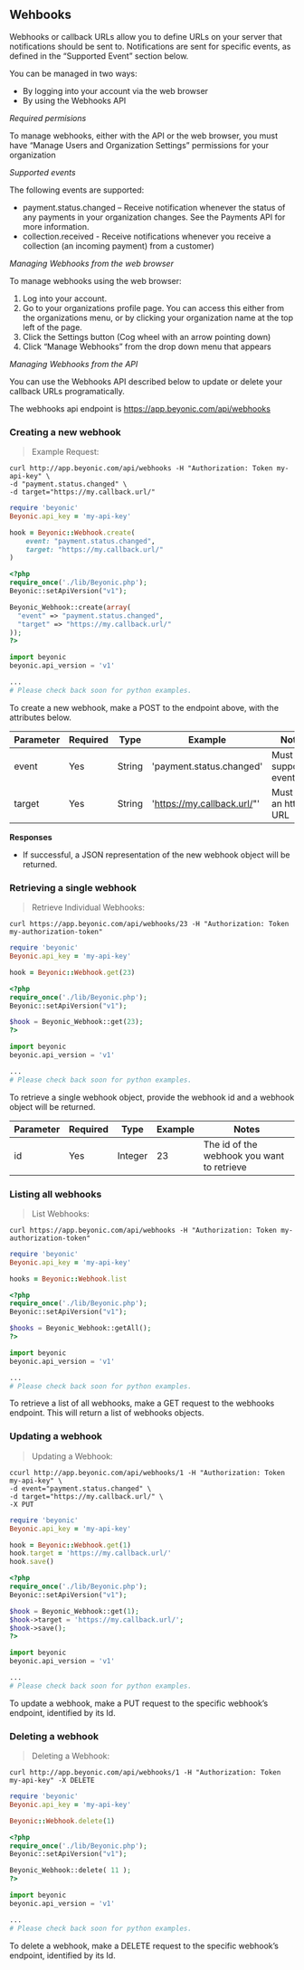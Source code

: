 ## Wehbooks

Webhooks or callback URLs allow you to define URLs on your server that notifications should be sent to. Notifications are sent for specific events, as defined in the “Supported Event” section below.

You can be managed in two ways:

* By logging into your account via the web browser
* By using the Webhooks API

*Required permisions*

To manage webhooks, either with the API or the web browser, you must have “Manage Users and Organization Settings” permissions for your organization

*Supported events*

The following events are supported:

* payment.status.changed – Receive notification whenever the status of any payments in your organization changes. See the Payments API for more information.
* collection.received - Receive notifications whenever you receive a collection (an incoming payment) from a customer)

*Managing Webhooks from the web browser*

To manage webhooks using the web browser:
1. Log into your account.
2. Go to your organizations profile page. You can access this either from the organizations menu, or by clicking your organization name at the top left of the page.
3. Click the Settings button (Cog wheel with an arrow pointing down)
4. Click “Manage Webhooks” from the drop down menu that appears

*Managing Webhooks from the API*

You can use the Webhooks API described below to update or delete your callback URLs programatically.

The webhooks api endpoint is https://app.beyonic.com/api/webhooks

### Creating a new webhook

> Example Request:

```shell
curl http://app.beyonic.com/api/webhooks -H "Authorization: Token my-api-key" \
-d "payment.status.changed" \
-d target="https://my.callback.url/"
```

```ruby
require 'beyonic'
Beyonic.api_key = 'my-api-key'

hook = Beyonic::Webhook.create(
    event: "payment.status.changed",
    target: "https://my.callback.url/"
)
```

```php
<?php
require_once('./lib/Beyonic.php');
Beyonic::setApiVersion("v1");

Beyonic_Webhook::create(array(
  "event" => "payment.status.changed",
  "target" => "https://my.callback.url/"
));
?>
```

```python
import beyonic
beyonic.api_version = 'v1'

...
# Please check back soon for python examples.
```

To create a new webhook, make a POST to the endpoint above, with the attributes below.

Parameter | Required | Type | Example | Notes
--------- | -------- | ---- | ------- | -----
event | Yes | String | 'payment.status.changed' | Must be a supported event
target | Yes | String | 'https://my.callback.url/"' | Must be an https URL


**Responses**

* If successful, a JSON representation of the new webhook object will be returned.

### Retrieving a single webhook

> Retrieve Individual Webhooks:

```shell
curl https://app.beyonic.com/api/webhooks/23 -H "Authorization: Token my-authorization-token"
```

```ruby
require 'beyonic'
Beyonic.api_key = 'my-api-key'

hook = Beyonic::Webhook.get(23)
```

```php
<?php
require_once('./lib/Beyonic.php');
Beyonic::setApiVersion("v1");

$hook = Beyonic_Webhook::get(23);
?>
```

```python
import beyonic
beyonic.api_version = 'v1'

...
# Please check back soon for python examples.
```

To retrieve a single webhook object, provide the webhook id and a webhook object will be returned.

Parameter | Required | Type | Example | Notes
--------- | -------- | ---- | ------- | -----
id | Yes | Integer | 23 | The id of the webhook you want to retrieve

### Listing all webhooks

> List Webhooks:

```shell
curl https://app.beyonic.com/api/webhooks -H "Authorization: Token my-authorization-token"
```

```ruby
require 'beyonic'
Beyonic.api_key = 'my-api-key'

hooks = Beyonic::Webhook.list
```

```php
<?php
require_once('./lib/Beyonic.php');
Beyonic::setApiVersion("v1");

$hooks = Beyonic_Webhook::getAll();
?>
```

```python
import beyonic
beyonic.api_version = 'v1'

...
# Please check back soon for python examples.
```

To retrieve a list of all webhooks, make a GET request to the webhooks endpoint. This will return a list of webhooks objects.

### Updating a webhook

> Updating a Webhook:

```shell
ccurl http://app.beyonic.com/api/webhooks/1 -H "Authorization: Token my-api-key" \
-d event="payment.status.changed" \
-d target="https://my.callback.url/" \
-X PUT
```

```ruby
require 'beyonic'
Beyonic.api_key = 'my-api-key'

hook = Beyonic::Webhook.get(1)
hook.target = 'https://my.callback.url/'
hook.save()
```

```php
<?php
require_once('./lib/Beyonic.php');
Beyonic::setApiVersion("v1");

$hook = Beyonic_Webhook::get(1);
$hook->target = 'https://my.callback.url/';
$hook->save();
?>
```

```python
import beyonic
beyonic.api_version = 'v1'

...
# Please check back soon for python examples.
```

To update a webhook, make a PUT request to the specific webhook’s endpoint, identified by its Id.

### Deleting a webhook

> Deleting a Webhook:

```shell
curl http://app.beyonic.com/api/webhooks/1 -H "Authorization: Token my-api-key" -X DELETE
```

```ruby
require 'beyonic'
Beyonic.api_key = 'my-api-key'

Beyonic::Webhook.delete(1)
```

```php
<?php
require_once('./lib/Beyonic.php');
Beyonic::setApiVersion("v1");

Beyonic_Webhook::delete( 11 );
?>
```

```python
import beyonic
beyonic.api_version = 'v1'

...
# Please check back soon for python examples.
```

To delete a webhook, make a DELETE request to the specific webhook’s endpoint, identified by its Id.